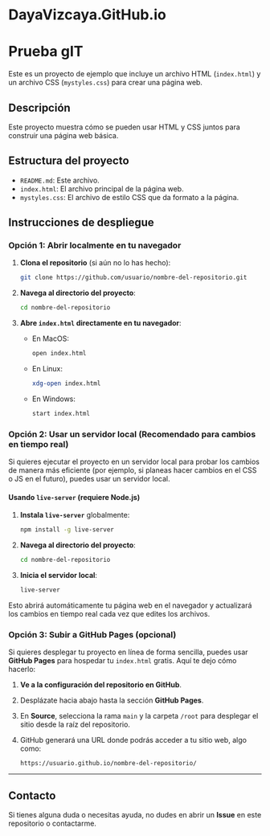 # DayaVizcaya.GitHub.io
# Prueba gIT

Este es un proyecto de ejemplo que incluye un archivo HTML (`index.html`) y un archivo CSS (`mystyles.css`) para crear una página web.

## Descripción

Este proyecto muestra cómo se pueden usar HTML y CSS juntos para construir una página web básica.

## Estructura del proyecto

- `README.md`: Este archivo.
- `index.html`: El archivo principal de la página web.
- `mystyles.css`: El archivo de estilo CSS que da formato a la página.

## Instrucciones de despliegue

### Opción 1: Abrir localmente en tu navegador

1. **Clona el repositorio** (si aún no lo has hecho):

    ```bash
    git clone https://github.com/usuario/nombre-del-repositorio.git
    ```

2. **Navega al directorio del proyecto**:

    ```bash
    cd nombre-del-repositorio
    ```

3. **Abre `index.html` directamente en tu navegador**:

    - En MacOS:

        ```bash
        open index.html
        ```

    - En Linux:

        ```bash
        xdg-open index.html
        ```

    - En Windows:

        ```bash
        start index.html
        ```

### Opción 2: Usar un servidor local (Recomendado para cambios en tiempo real)

Si quieres ejecutar el proyecto en un servidor local para probar los cambios de manera más eficiente (por ejemplo, si planeas hacer cambios en el CSS o JS en el futuro), puedes usar un servidor local.

#### Usando `live-server` (requiere Node.js)

1. **Instala `live-server`** globalmente:

    ```bash
    npm install -g live-server
    ```

2. **Navega al directorio del proyecto**:

    ```bash
    cd nombre-del-repositorio
    ```

3. **Inicia el servidor local**:

    ```bash
    live-server
    ```

Esto abrirá automáticamente tu página web en el navegador y actualizará los cambios en tiempo real cada vez que edites los archivos.

### Opción 3: Subir a GitHub Pages (opcional)

Si quieres desplegar tu proyecto en línea de forma sencilla, puedes usar **GitHub Pages** para hospedar tu `index.html` gratis. Aquí te dejo cómo hacerlo:

1. **Ve a la configuración del repositorio en GitHub**.
2. Desplázate hacia abajo hasta la sección **GitHub Pages**.
3. En **Source**, selecciona la rama `main` y la carpeta `/root` para desplegar el sitio desde la raíz del repositorio.
4. GitHub generará una URL donde podrás acceder a tu sitio web, algo como:

    ```
    https://usuario.github.io/nombre-del-repositorio/
    ```

---

## Contacto

Si tienes alguna duda o necesitas ayuda, no dudes en abrir un **Issue** en este repositorio o contactarme.


